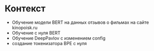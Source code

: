 # Контекст

- Обучение модели BERT на данных отзывов о фильмах на сайте kinopoisk.ru
- Обучение с нуля BERT
- Обучение DeepPavlov с изменением config
- создание токенизатора BPE с нуля
